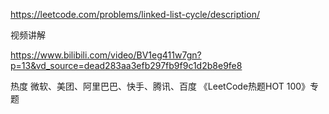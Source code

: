 https://leetcode.com/problems/linked-list-cycle/description/

视频讲解

https://www.bilibili.com/video/BV1eg411w7gn?p=13&vd_source=dead283aa3efb297fb9f9c1d2b8e9fe8

热度
微软、美团、阿里巴巴、快手、腾讯、百度
《LeetCode热题HOT 100》专题
